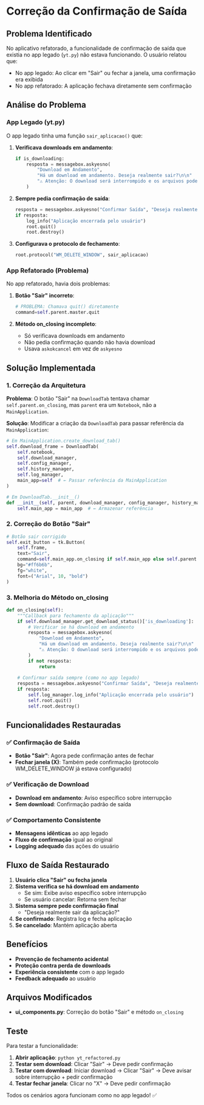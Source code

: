 # Correção da Confirmação de Saída

## Problema Identificado

No aplicativo refatorado, a funcionalidade de confirmação de saída que existia no app legado (`yt.py`) não estava funcionando. O usuário relatou que:

- No app legado: Ao clicar em "Sair" ou fechar a janela, uma confirmação era exibida
- No app refatorado: A aplicação fechava diretamente sem confirmação

## Análise do Problema

### App Legado (yt.py)

O app legado tinha uma função `sair_aplicacao()` que:

1. **Verificava downloads em andamento**:
   ```python
   if is_downloading:
       resposta = messagebox.askyesno(
           "Download em Andamento", 
           "Há um download em andamento. Deseja realmente sair?\n\n"
           "⚠️ Atenção: O download será interrompido e os arquivos podem ficar incompletos."
       )
   ```

2. **Sempre pedia confirmação de saída**:
   ```python
   resposta = messagebox.askyesno("Confirmar Saída", "Deseja realmente sair da aplicação?")
   if resposta:
       log_info("Aplicação encerrada pelo usuário")
       root.quit()
       root.destroy()
   ```

3. **Configurava o protocolo de fechamento**:
   ```python
   root.protocol("WM_DELETE_WINDOW", sair_aplicacao)
   ```

### App Refatorado (Problema)

No app refatorado, havia dois problemas:

1. **Botão "Sair" incorreto**:
   ```python
   # PROBLEMA: Chamava quit() diretamente
   command=self.parent.master.quit
   ```

2. **Método on_closing incompleto**:
   - Só verificava downloads em andamento
   - Não pedia confirmação quando não havia download
   - Usava `askokcancel` em vez de `askyesno`

## Solução Implementada

### 1. Correção da Arquitetura

**Problema**: O botão "Sair" na `DownloadTab` tentava chamar `self.parent.on_closing`, mas `parent` era um `Notebook`, não a `MainApplication`.

**Solução**: Modificar a criação da `DownloadTab` para passar referência da `MainApplication`:

```python
# Em MainApplication.create_download_tab()
self.download_frame = DownloadTab(
    self.notebook, 
    self.download_manager, 
    self.config_manager,
    self.history_manager,
    self.log_manager,
    main_app=self  # ← Passar referência da MainApplication
)

# Em DownloadTab.__init__()
def __init__(self, parent, download_manager, config_manager, history_manager, log_manager, main_app=None):
    self.main_app = main_app  # ← Armazenar referência
```

### 2. Correção do Botão "Sair"

```python
# Botão sair corrigido
self.exit_button = tk.Button(
    self.frame, 
    text="Sair", 
    command=self.main_app.on_closing if self.main_app else self.parent.master.quit,
    bg="#ff6b6b", 
    fg="white", 
    font=("Arial", 10, "bold")
)
```

### 3. Melhoria do Método on_closing

```python
def on_closing(self):
    """Callback para fechamento da aplicação"""
    if self.download_manager.get_download_status()['is_downloading']:
        # Verificar se há download em andamento
        resposta = messagebox.askyesno(
            "Download em Andamento", 
            "Há um download em andamento. Deseja realmente sair?\n\n"
            "⚠️ Atenção: O download será interrompido e os arquivos podem ficar incompletos."
        )
        if not resposta:
            return
    
    # Confirmar saída sempre (como no app legado)
    resposta = messagebox.askyesno("Confirmar Saída", "Deseja realmente sair da aplicação?")
    if resposta:
        self.log_manager.log_info("Aplicação encerrada pelo usuário")
        self.root.quit()
        self.root.destroy()
```

## Funcionalidades Restauradas

### ✅ Confirmação de Saída
- **Botão "Sair"**: Agora pede confirmação antes de fechar
- **Fechar janela (X)**: Também pede confirmação (protocolo WM_DELETE_WINDOW já estava configurado)

### ✅ Verificação de Download
- **Download em andamento**: Aviso específico sobre interrupção
- **Sem download**: Confirmação padrão de saída

### ✅ Comportamento Consistente
- **Mensagens idênticas** ao app legado
- **Fluxo de confirmação** igual ao original
- **Logging adequado** das ações do usuário

## Fluxo de Saída Restaurado

1. **Usuário clica "Sair" ou fecha janela**
2. **Sistema verifica se há download em andamento**
   - Se sim: Exibe aviso específico sobre interrupção
   - Se usuário cancelar: Retorna sem fechar
3. **Sistema sempre pede confirmação final**
   - "Deseja realmente sair da aplicação?"
4. **Se confirmado**: Registra log e fecha aplicação
5. **Se cancelado**: Mantém aplicação aberta

## Benefícios

- **Prevenção de fechamento acidental**
- **Proteção contra perda de downloads**
- **Experiência consistente** com o app legado
- **Feedback adequado** ao usuário

## Arquivos Modificados

- **ui_components.py**: Correção do botão "Sair" e método `on_closing`

## Teste

Para testar a funcionalidade:

1. **Abrir aplicação**: `python yt_refactored.py`
2. **Testar sem download**: Clicar "Sair" → Deve pedir confirmação
3. **Testar com download**: Iniciar download → Clicar "Sair" → Deve avisar sobre interrupção + pedir confirmação
4. **Testar fechar janela**: Clicar no "X" → Deve pedir confirmação

Todos os cenários agora funcionam como no app legado! ✅